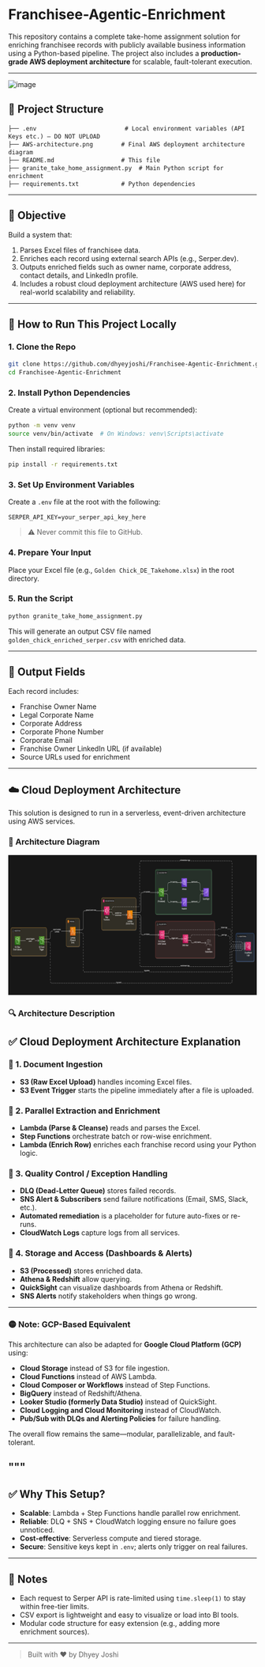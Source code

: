 # Franchisee-Agentic-Enrichment

This repository contains a complete take-home assignment solution for enriching franchisee records with publicly available business information using a Python-based pipeline. The project also includes a **production-grade AWS deployment architecture** for scalable, fault-tolerant execution.

---
![image](https://github.com/user-attachments/assets/7c931b09-8aa0-4bcf-a79e-5beea6a750e2)


## 📁 Project Structure

```
├── .env                         # Local environment variables (API Keys etc.) — DO NOT UPLOAD
├── AWS-architecture.png        # Final AWS deployment architecture diagram
├── README.md                   # This file
├── granite_take_home_assignment.py  # Main Python script for enrichment
├── requirements.txt            # Python dependencies
```

---

## 📝 Objective

Build a system that:
1. Parses Excel files of franchisee data.
2. Enriches each record using external search APIs (e.g., Serper.dev).
3. Outputs enriched fields such as owner name, corporate address, contact details, and LinkedIn profile.
4. Includes a robust cloud deployment architecture (AWS used here) for real-world scalability and reliability.

---

## 🔧 How to Run This Project Locally

### 1. Clone the Repo

```bash
git clone https://github.com/dhyeyjoshi/Franchisee-Agentic-Enrichment.git
cd Franchisee-Agentic-Enrichment
```

### 2. Install Python Dependencies

Create a virtual environment (optional but recommended):

```bash
python -m venv venv
source venv/bin/activate  # On Windows: venv\Scripts\activate
```

Then install required libraries:

```bash
pip install -r requirements.txt
```

### 3. Set Up Environment Variables

Create a `.env` file at the root with the following:

```env
SERPER_API_KEY=your_serper_api_key_here
```

> ⚠️ Never commit this file to GitHub.

### 4. Prepare Your Input

Place your Excel file (e.g., `Golden Chick_DE_Takehome.xlsx`) in the root directory.

### 5. Run the Script

```bash
python granite_take_home_assignment.py
```

This will generate an output CSV file named `golden_chick_enriched_serper.csv` with enriched data.

---

## 🧩 Output Fields

Each record includes:

- Franchise Owner Name
- Legal Corporate Name
- Corporate Address
- Corporate Phone Number
- Corporate Email
- Franchise Owner LinkedIn URL (if available)
- Source URLs used for enrichment

---

## ☁️ Cloud Deployment Architecture

This solution is designed to run in a serverless, event-driven architecture using AWS services.

### 🔽 Architecture Diagram

![AWS Architecture](Aws-Architecture.png)

### 🔍 Architecture Description

## ✅ Cloud Deployment Architecture Explanation

### 🔹 1. Document Ingestion
- **S3 (Raw Excel Upload)** handles incoming Excel files.
- **S3 Event Trigger** starts the pipeline immediately after a file is uploaded.

### 🔹 2. Parallel Extraction and Enrichment
- **Lambda (Parse & Cleanse)** reads and parses the Excel.
- **Step Functions** orchestrate batch or row-wise enrichment.
- **Lambda (Enrich Row)** enriches each franchise record using your Python logic.

### 🔹 3. Quality Control / Exception Handling
- **DLQ (Dead-Letter Queue)** stores failed records.
- **SNS Alert & Subscribers** send failure notifications (Email, SMS, Slack, etc.).
- **Automated remediation** is a placeholder for future auto-fixes or re-runs.
- **CloudWatch Logs** capture logs from all services.

### 🔹 4. Storage and Access (Dashboards & Alerts)
- **S3 (Processed)** stores enriched data.
- **Athena & Redshift** allow querying.
- **QuickSight** can visualize dashboards from Athena or Redshift.
- **SNS Alerts** notify stakeholders when things go wrong.

---

### 🟡 Note: GCP-Based Equivalent

This architecture can also be adapted for **Google Cloud Platform (GCP)** using:
- **Cloud Storage** instead of S3 for file ingestion.
- **Cloud Functions** instead of AWS Lambda.
- **Cloud Composer or Workflows** instead of Step Functions.
- **BigQuery** instead of Redshift/Athena.
- **Looker Studio (formerly Data Studio)** instead of QuickSight.
- **Cloud Logging and Cloud Monitoring** instead of CloudWatch.
- **Pub/Sub with DLQs and Alerting Policies** for failure handling.

The overall flow remains the same—modular, parallelizable, and fault-tolerant.

"""
---

## ✅ Why This Setup?

- **Scalable**: Lambda + Step Functions handle parallel row enrichment.
- **Reliable**: DLQ + SNS + CloudWatch logging ensure no failure goes unnoticed.
- **Cost-effective**: Serverless compute and tiered storage.
- **Secure**: Sensitive keys kept in `.env`; alerts only trigger on real failures.

---

## 🧪 Notes

- Each request to Serper API is rate-limited using `time.sleep(1)` to stay within free-tier limits.
- CSV export is lightweight and easy to visualize or load into BI tools.
- Modular code structure for easy extension (e.g., adding more enrichment sources).

---

> Built with ❤️ by Dhyey Joshi
